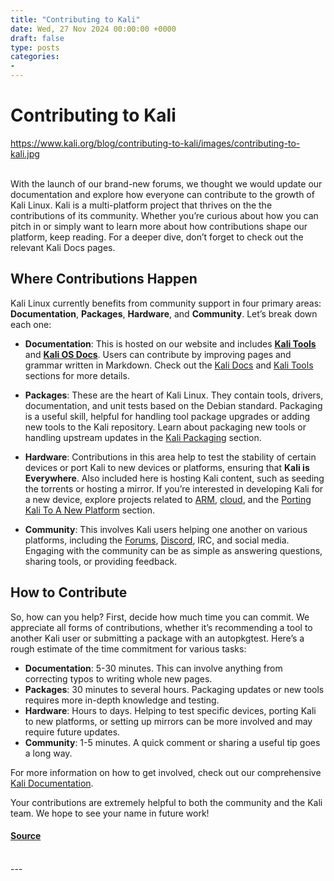```yaml
---
title: "Contributing to Kali"
date: Wed, 27 Nov 2024 00:00:00 +0000
draft: false
type: posts
categories: 
- 
---
```

# Contributing to Kali
https://www.kali.org/blog/contributing-to-kali/images/contributing-to-kali.jpg
<br/>

<br/>
With the launch of our brand-new forums, we thought we would update our documentation and explore how everyone can contribute to the growth of Kali Linux. Kali is a multi-platform project that thrives on the the contributions of its community. Whether you’re curious about how you can pitch in or simply want to learn more about how contributions shape our platform, keep reading. For a deeper dive, don’t forget to check out the relevant Kali Docs pages.

Where Contributions Happen
--------------------------

Kali Linux currently benefits from community support in four primary areas: **Documentation**, **Packages**, **Hardware**, and **Community**. Let’s break down each one:

-   **Documentation**: This is hosted on our website and includes **[Kali Tools](https://www.kali.org/tools/)** and **[Kali OS Docs](https://www.kali.org/docs/)**. Users can contribute by improving pages and grammar written in Markdown. Check out the [Kali Docs](https://www.kali.org/docs/community/contribute/#kali-os-docs) and [Kali Tools](https://www.kali.org/docs/community/contribute/#kali-tools) sections for more details.
    
-   **Packages**: These are the heart of Kali Linux. They contain tools, drivers, documentation, and unit tests based on the Debian standard. Packaging is a useful skill, helpful for handling tool package upgrades or adding new tools to the Kali repository. Learn about packaging new tools or handling upstream updates in the [Kali Packaging](https://www.kali.org/docs/community/contribute/#kali-packaging) section.
    
-   **Hardware**: Contributions in this area help to test the stability of certain devices or port Kali to new devices or platforms, ensuring that **Kali is Everywhere**. Also included here is hosting Kali content, such as seeding the torrents or hosting a mirror. If you’re interested in developing Kali for a new device, explore projects related to [ARM](https://gitlab.com/kalilinux/build-scripts/kali-arm), [cloud](https://gitlab.com/kalilinux/build-scripts/kali-cloud), and the [Porting Kali To A New Platform](https://www.kali.org/docs/community/contribute/#porting-kali-to-a-new-platform) section.
    
-   **Community**: This involves Kali users helping one another on various platforms, including the [Forums](https://forums.kali.org/), [Discord](https://discord.kali.org/), IRC, and social media. Engaging with the community can be as simple as answering questions, sharing tools, or providing feedback.
    

How to Contribute
-----------------

So, how can you help? First, decide how much time you can commit. We appreciate all forms of contributions, whether it’s recommending a tool to another Kali user or submitting a package with an autopkgtest. Here’s a rough estimate of the time commitment for various tasks:

-   **Documentation**: 5-30 minutes. This can involve anything from correcting typos to writing whole new pages.
-   **Packages**: 30 minutes to several hours. Packaging updates or new tools requires more in-depth knowledge and testing.
-   **Hardware**: Hours to days. Helping to test specific devices, porting Kali to new platforms, or setting up mirrors can be more involved and may require future updates.
-   **Community**: 1-5 minutes. A quick comment or sharing a useful tip goes a long way.

For more information on how to get involved, check out our comprehensive [Kali Documentation](https://www.kali.org/docs/community/contribute/).

Your contributions are extremely helpful to both the community and the Kali team. We hope to see your name in future work!

#### [Source](https://www.kali.org/blog/contributing-to-kali/)

<br/>
---
